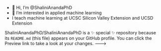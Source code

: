 - 👋 Hi, I’m @ShaliniAnandaPhD
- 👀 I’m interested in applied machine learning
- I teach machine learning at UCSC Silicon Valley Extension and UCSD Extension

ShaliniAnandaPhD/ShaliniAnandaPhD is a ✨ special ✨ repository because its `README.md` (this file) appears on your GitHub profile.
You can click the Preview link to take a look at your changes.
--->
